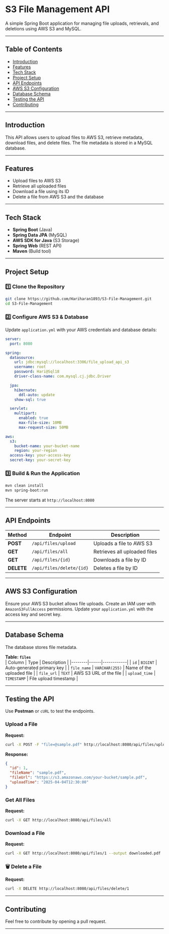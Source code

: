 # S3 File Management API

A simple Spring Boot application for managing file uploads, retrievals, and deletions using AWS S3 and MySQL.

---

## Table of Contents
- [Introduction](#introduction)
- [Features](#features)
- [Tech Stack](#tech-stack)
- [Project Setup](#project-setup)
- [API Endpoints](#api-endpoints)
- [AWS S3 Configuration](#aws-s3-configuration)
- [Database Schema](#database-schema)
- [Testing the API](#testing-the-api)
- [Contributing](#contributing)

---

## Introduction
This API allows users to upload files to AWS S3, retrieve metadata, download files, and delete files. The file metadata is stored in a MySQL database.

---

## Features
- Upload files to AWS S3  
- Retrieve all uploaded files  
- Download a file using its ID  
- Delete a file from AWS S3 and the database  

---

## Tech Stack
- **Spring Boot** (Java)  
- **Spring Data JPA** (MySQL)  
- **AWS SDK for Java** (S3 Storage)  
- **Spring Web** (REST API)  
- **Maven** (Build tool)  

---

## Project Setup

### **1️⃣ Clone the Repository**
```sh
git clone https://github.com/Hariharan1893/S3-File-Management.git
cd S3-File-Management
```

### **2️⃣ Configure AWS S3 & Database**
Update `application.yml` with your AWS credentials and database details:

```yaml
server:
  port: 8080

spring:
  datasource:
    url: jdbc:mysql://localhost:3306/file_upload_api_s3
    username: root
    password: Hari@Sql18
    driver-class-name: com.mysql.cj.jdbc.Driver

  jpa:
    hibernate:
      ddl-auto: update
    show-sql: true

  servlet:
    multipart:
      enabled: true
      max-file-size: 10MB
      max-request-size: 50MB

aws:
  s3:
    bucket-name: your-bucket-name
    region: your-region
  access-key: your-access-key
  secret-key: your-secret-key
```

### **3️⃣ Build & Run the Application**
```sh
mvn clean install
mvn spring-boot:run
```
The server starts at `http://localhost:8080`

---

## API Endpoints

| Method | Endpoint | Description |
|--------|----------|------------|
| **POST** | `/api/files/upload` | Uploads a file to AWS S3 |
| **GET** | `/api/files/all` | Retrieves all uploaded files |
| **GET** | `/api/files/{id}` | Downloads a file by ID |
| **DELETE** | `/api/files/delete/{id}` | Deletes a file by ID |

---

## AWS S3 Configuration
Ensure your AWS S3 bucket allows file uploads. Create an IAM user with `AmazonS3FullAccess` permissions. Update your `application.yml` with the access key and secret key.

---

## Database Schema
The database stores file metadata.

**Table: `files`**  
| Column | Type | Description |
|--------|------|------------|
| `id` | `BIGINT` | Auto-generated primary key |
| `file_name` | `VARCHAR(255)` | Name of the uploaded file |
| `file_url` | `TEXT` | AWS S3 URL of the file |
| `upload_time` | `TIMESTAMP` | File upload timestamp |

---

## Testing the API
Use **Postman** or `cURL` to test the endpoints.

### **Upload a File**
**Request:**  
```sh
curl -X POST -F "file=@sample.pdf" http://localhost:8080/api/files/upload
```
**Response:**  
```json
{
  "id": 1,
  "fileName": "sample.pdf",
  "fileUrl": "https://s3.amazonaws.com/your-bucket/sample.pdf",
  "uploadTime": "2025-04-04T12:30:00"
}
```

### **Get All Files**
**Request:**  
```sh
curl -X GET http://localhost:8080/api/files/all
```

### **Download a File**
**Request:**  
```sh
curl -X GET http://localhost:8080/api/files/1 --output downloaded.pdf
```

### **🗑 Delete a File**
**Request:**  
```sh
curl -X DELETE http://localhost:8080/api/files/delete/1
```

---

## Contributing
Feel free to contribute by opening a pull request.

---
